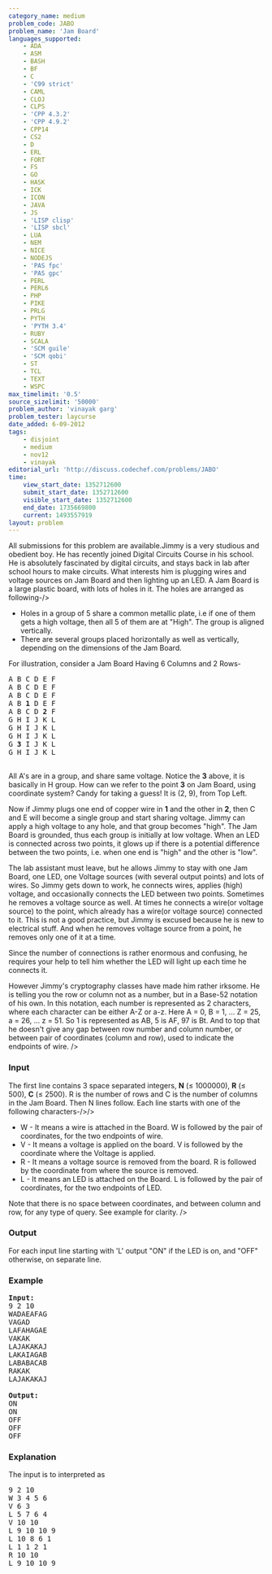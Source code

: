 ```yaml
---
category_name: medium
problem_code: JABO
problem_name: 'Jam Board'
languages_supported:
    - ADA
    - ASM
    - BASH
    - BF
    - C
    - 'C99 strict'
    - CAML
    - CLOJ
    - CLPS
    - 'CPP 4.3.2'
    - 'CPP 4.9.2'
    - CPP14
    - CS2
    - D
    - ERL
    - FORT
    - FS
    - GO
    - HASK
    - ICK
    - ICON
    - JAVA
    - JS
    - 'LISP clisp'
    - 'LISP sbcl'
    - LUA
    - NEM
    - NICE
    - NODEJS
    - 'PAS fpc'
    - 'PAS gpc'
    - PERL
    - PERL6
    - PHP
    - PIKE
    - PRLG
    - PYTH
    - 'PYTH 3.4'
    - RUBY
    - SCALA
    - 'SCM guile'
    - 'SCM qobi'
    - ST
    - TCL
    - TEXT
    - WSPC
max_timelimit: '0.5'
source_sizelimit: '50000'
problem_author: 'vinayak garg'
problem_tester: laycurse
date_added: 6-09-2012
tags:
    - disjoint
    - medium
    - nov12
    - vinayak
editorial_url: 'http://discuss.codechef.com/problems/JABO'
time:
    view_start_date: 1352712600
    submit_start_date: 1352712600
    visible_start_date: 1352712600
    end_date: 1735669800
    current: 1493557919
layout: problem
---
```

All submissions for this problem are available.Jimmy is a very studious and obedient boy. He has recently joined Digital Circuits Course in his school. He is absolutely fascinated by digital circuits, and stays back in lab after school hours to make circuits. What interests him is plugging wires and voltage sources on Jam Board and then lighting up an LED.
A Jam Board is a large plastic board, with lots of holes in it. The holes are arranged as following-/>

- Holes in a group of 5 share a common metallic plate, i.e if one of them gets a high voltage, then all 5 of them are at "High". The group is aligned vertically.
- There are several groups placed horizontally as well as vertically, depending on the dimensions of the Jam Board.

For illustration, consider a Jam Board Having 6 Columns and 2 Rows-

<pre>
A B C D E F
A B C D E F
A B C D E F
A B <b>1</b> D E F
A B C D <b>2</b> F
G H I J K L
G H I J K L
G H I J K L
G <b>3</b> I J K L
G H I J K L

</pre>
All A's are in a group, and share same voltage. Notice the **3** above, it is basically in H group. How can we refer to the point **3** on Jam Board, using coordinate system? Candy for taking a guess! It is (2, 9), from Top Left.

Now if Jimmy plugs one end of copper wire in **1** and the other in **2**, then C and E will become a single group and start sharing voltage. Jimmy can apply a high voltage to any hole, and that group becomes "high". The Jam Board is grounded, thus each group is initially at low voltage. When an LED is connected across two points, it glows up if there is a potential difference between the two points, i.e. when one end is "high" and the other is "low".

The lab assistant must leave, but he allows Jimmy to stay with one Jam Board, one LED, one Voltage sources (with several output points) and lots of wires. So Jimmy gets down to work, he connects wires, applies (high) voltage, and occasionally connects the LED between two points. Sometimes he removes a voltage source as well. At times he connects a wire(or voltage source) to the point, which already has a wire(or voltage source) connected to it. This is not a good practice, but Jimmy is excused because he is new to electrical stuff. And when he removes voltage source from a point, he removes only one of it at a time.

Since the number of connections is rather enormous and confusing, he requires your help to tell him whether the LED will light up each time he connects it.

However Jimmy's cryptography classes have made him rather irksome. He is telling you the row or column not as a number, but in a Base-52 notation of his own. In this notation, each number is represented as 2 characters, where each character can be either A-Z or a-z.
Here A = 0, B = 1, ... Z = 25, a = 26, ... z = 51. So 1 is represented as AB, 5 is AF, 97 is Bt.
And to top that he doesn't give any gap between row number and column number, or between pair of coordinates (column and row), used to indicate the endpoints of wire. />

### Input

The first line contains 3 space separated integers, **N** (≤ 1000000), **R** (≤ 500), **C** (≤ 2500).
R is the number of rows and C is the number of columns in the Jam Board.
Then N lines follow. Each line starts with one of the following characters-/>/>

- W - It means a wire is attached in the Board. W is followed by the pair of coordinates, for the two endpoints of wire.
- V - It means a voltage is applied on the board. V is followed by the coordinate where the Voltage is applied.
- R - It means a voltage source is removed from the board. R is followed by the coordinate from where the source is removed.
- L - It means an LED is attached on the Board. L is followed by the pair of coordinates, for the two endpoints of LED.


Note that there is no space between coordinates, and between column and row, for any type of query. See example for clarity. />

### Output

For each input line starting with 'L' output "ON" if the LED is on, and "OFF" otherwise, on separate line.

### Example

<pre>
<b>Input:</b>
9 2 10
WADAEAFAG
VAGAD
LAFAHAGAE
VAKAK
LAJAKAKAJ
LAKAIAGAB
LABABACAB
RAKAK
LAJAKAKAJ

<b>Output:</b>
ON
ON
OFF
OFF
OFF
</pre>
### Explanation

The input is to interpreted as

<pre>
9 2 10
W 3 4 5 6
V 6 3
L 5 7 6 4
V 10 10
L 9 10 10 9
L 10 8 6 1
L 1 1 2 1
R 10 10
L 9 10 10 9
</pre>